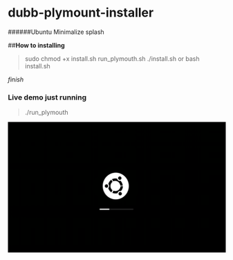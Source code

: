 # dubb-plymount-installer
######Ubuntu Minimalize splash

##**How to installing**

> sudo chmod +x install.sh run_plymouth.sh
> ./install.sh
or
> bash install.sh

_finish_

### Live demo just running
> ./run_plymouth

![GitHub Logo](screenshot.png)

